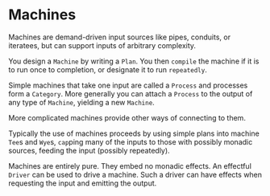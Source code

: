 Machines
========

Machines are demand-driven input sources like pipes, conduits, or iteratees, but can support inputs of arbitrary complexity.

You design a `Machine` by writing a `Plan`. You then `compile` the machine if it is to run once to completion, or designate it to run `repeatedly`.

Simple machines that take one input are called a `Process` and processes form a `Category`. More generally you can attach a `Process` to the output of any type of `Machine`, yielding a new `Machine`.

More complicated machines provide other ways of connecting to them.

Typically the use of machines proceeds by using simple plans into machine `Tee`s and `Wye`s, `cap`ping many of the inputs to those with possibly monadic sources, feeding the input (possibly repeatedly).

Machines are entirely pure. They embed no monadic effects. An effectful `Driver` can be used to drive a machine. Such a driver can have effects when requesting the input and emitting the output.

